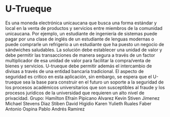 # U-Trueque
Es una moneda electrónica unicaucana que busca una forma estándar y local en la venta de productos y servicios entre miembros de la comunidad unicaucana. Por ejemplo, un estudiante de ingeniería de sistemas puede pagar por una clase de inglés de un estudiante de lenguas modernas o puede comprarle un refrigerio a un estudiante que ha puesto un negocio de sándwiches saludables. La solución debe establecer una unidad de valor y debe permitir las transacciones de manera segura a través de un factor multiplicador de esa unidad de valor para facilitar la compra/venta de bienes y servicios. U-trueque debe permitir además el intercambio de divisas a través de una entidad bancaria tradicional. El aspecto de seguridad es crítico en esta aplicación, sin embargo, se espera que el U-trueque sea la base para construir en el futuro un soporte a la seguridad de los procesos académicos universitarios que son susceptibles al fraude y los procesos jurídicos de la universidad que requieren un alto nivel de privacidad.
Grupo:
Hamilton Efrain Pipicano Alvarez
Kevin Stiven Jimenez
Michael Stevens Diaz
Stiben David Higidio
Karen Yulieth Ruales
Faber Antonio Ospina
Pablo Andrés Ramirez
